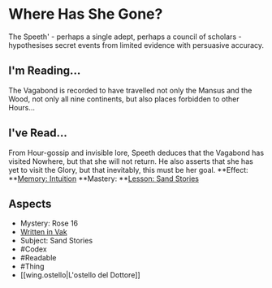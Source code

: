 # Where Has She Gone?
The Speeth' - perhaps a single adept, perhaps a council of scholars - hypothesises secret events from limited evidence with persuasive accuracy.
## I'm Reading...
The Vagabond is recorded to have travelled not only the Mansus and the Wood, not only all nine continents, but also places forbidden to other Hours...
## I've Read...
From Hour-gossip and invisible lore, Speeth deduces that the Vagabond has visited Nowhere, but that she will not return. He also asserts that she has yet to visit the Glory, but that inevitably, this must be her goal.
**Effect: **[Memory: Intuition](https://uadaf.theevilroot.xyz/rowenarium/element/mem.intuition)
**Mastery: **[Lesson: Sand Stories](https://uadaf.theevilroot.xyz/rowenarium/element/x.sandstories)
## Aspects
- Mystery: Rose 16
- [Written in Vak](https://uadaf.theevilroot.xyz/rowenarium/element/w.vak)
- Subject: Sand Stories
- #Codex
- #Readable
- #Thing
- [[wing.ostello|L'ostello del Dottore]]